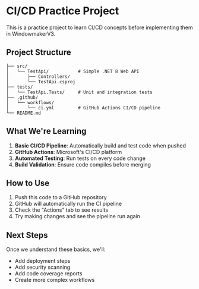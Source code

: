 # CI/CD Practice Project

This is a practice project to learn CI/CD concepts before implementing them in WindowmakerV3.

## Project Structure

```
├── src/
│   └── TestApi/           # Simple .NET 8 Web API
│       ├── Controllers/
│       └── TestApi.csproj
├── tests/
│   └── TestApi.Tests/     # Unit and integration tests
├── .github/
│   └── workflows/
│       └── ci.yml         # GitHub Actions CI/CD pipeline
└── README.md
```

## What We're Learning

1. **Basic CI/CD Pipeline**: Automatically build and test code when pushed
2. **GitHub Actions**: Microsoft's CI/CD platform
3. **Automated Testing**: Run tests on every code change
4. **Build Validation**: Ensure code compiles before merging

## How to Use

1. Push this code to a GitHub repository
2. GitHub will automatically run the CI pipeline
3. Check the "Actions" tab to see results
4. Try making changes and see the pipeline run again

## Next Steps

Once we understand these basics, we'll:
- Add deployment steps
- Add security scanning
- Add code coverage reports
- Create more complex workflows